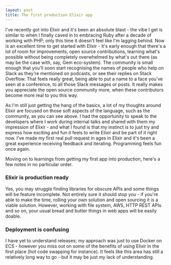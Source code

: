 ```yaml
---
layout: post
title: The first production Elixir app
---
```


I've recently got into Elixir and it's been an absolute blast - the vibe I get is similar to when I finally caved in to embracing Ruby after a decade of working with PHP; only this time it doesn't feel like I'm lagging behind. Now is an excellent time to get started with Elixir - it's early enough that there's a lot of room for improvements, open source contributions, learning what's possible without being completely overwhelmed by what's out there (as may be the case with, say, Gem eco-system). The community is small enough that you'll soon start recognising the names of people who help on Slack as they're mentioned on podcasts, or see their replies on Stack Overflow. That feels really great, being able to put a name to a face you've seen at a conference, to all those Slack messages or posts. It really makes you appreciate the open source community more, when these contributors become more real to you this way.

As I'm still just getting the hang of the basics, a lot of my thoughts around Elixir are focused on those soft aspects of the language, such as the community, as you can see above. I had the opportunity to speak to the developers where I work during internal talks and shared with them my impression of Elixir - and what I found is that my instinct is to just try and express how exciting and fun it feels to write Elixir and be part of it right now. I've made my first real pull request in ages in Elixir and it's been a great experience receiving feedback and iterating. Programming feels fun once again.

Moving on to learnings from getting my first app into production, here's a few notes in no particular order.

### Elixir is production ready
Yes, you may struggle finding libraries for obscure APIs and some things will be feature incomplete. Not entirely sure it should stop you - if you're able to make the time, rolling your own solution and open sourcing it is a viable solution. However, working with file system, AWS, HTTP REST APIs and so on, your usual bread and butter things in web apps will be easily doable.

### Deployment is confusing
I have yet to understand releases; my approach was just to use Docker on ECS - however you miss out on some of the benefits of using Elixir in the first place (hot code swapping for instance). It feels like this area has still a relatively long way to go - but it may be just my lack of understanding.
